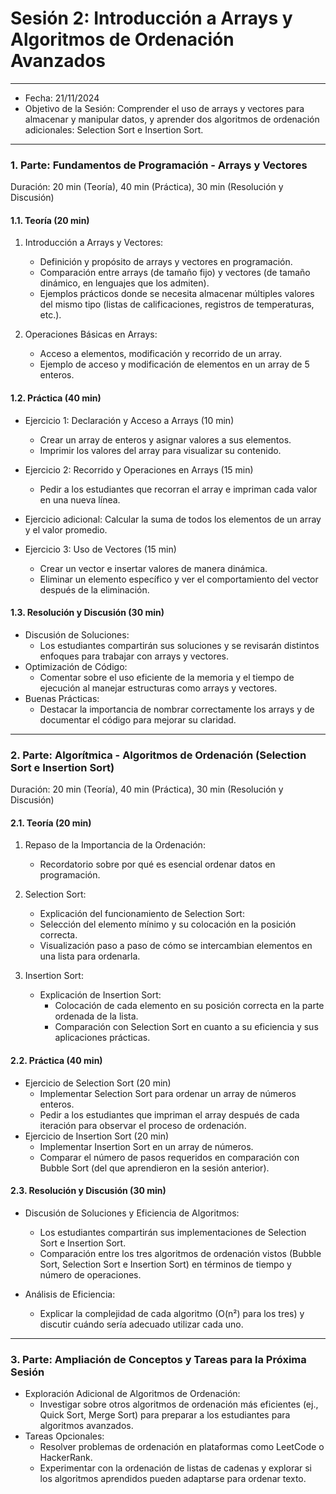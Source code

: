 # Sesión 2: Introducción a Arrays y Algoritmos de Ordenación Avanzados

---

* Fecha: 21/11/2024
* Objetivo de la Sesión: Comprender el uso de arrays y vectores para almacenar y manipular datos, y aprender dos algoritmos de ordenación adicionales: Selection Sort e Insertion Sort.

---

### 1. Parte: Fundamentos de Programación - Arrays y Vectores

Duración: 20 min (Teoría), 40 min (Práctica), 30 min (Resolución y Discusión)

#### 1.1. Teoría (20 min)

1. Introducción a Arrays y Vectores:
   * Definición y propósito de arrays y vectores en programación.
   * Comparación entre arrays (de tamaño fijo) y vectores (de tamaño dinámico, en lenguajes que los admiten).
   * Ejemplos prácticos donde se necesita almacenar múltiples valores del mismo tipo (listas de calificaciones, registros de temperaturas, etc.).

2. Operaciones Básicas en Arrays:
   * Acceso a elementos, modificación y recorrido de un array.
   * Ejemplo de acceso y modificación de elementos en un array de 5 enteros.

#### 1.2. Práctica (40 min)

* Ejercicio 1: Declaración y Acceso a Arrays (10 min)
   * Crear un array de enteros y asignar valores a sus elementos.
   * Imprimir los valores del array para visualizar su contenido.

* Ejercicio 2: Recorrido y Operaciones en Arrays (15 min)
   * Pedir a los estudiantes que recorran el array e impriman cada valor en una nueva línea.

* Ejercicio adicional: Calcular la suma de todos los elementos de un array y el valor promedio.

* Ejercicio 3: Uso de Vectores (15 min)
   * Crear un vector e insertar valores de manera dinámica.
   * Eliminar un elemento específico y ver el comportamiento del vector después de la eliminación.

#### 1.3. Resolución y Discusión (30 min)

* Discusión de Soluciones:
   * Los estudiantes compartirán sus soluciones y se revisarán distintos enfoques para trabajar con arrays y vectores.
* Optimización de Código:
   * Comentar sobre el uso eficiente de la memoria y el tiempo de ejecución al manejar estructuras como arrays y vectores.
* Buenas Prácticas:
   * Destacar la importancia de nombrar correctamente los arrays y de documentar el código para mejorar su claridad.

---

### 2. Parte: Algorítmica - Algoritmos de Ordenación (Selection Sort e Insertion Sort)

Duración: 20 min (Teoría), 40 min (Práctica), 30 min (Resolución y Discusión)

#### 2.1. Teoría (20 min)

1. Repaso de la Importancia de la Ordenación:
   * Recordatorio sobre por qué es esencial ordenar datos en programación.

2. Selection Sort:
   * Explicación del funcionamiento de Selection Sort:
   * Selección del elemento mínimo y su colocación en la posición correcta.
   * Visualización paso a paso de cómo se intercambian elementos en una lista para ordenarla.

3. Insertion Sort:
   * Explicación de Insertion Sort:
      * Colocación de cada elemento en su posición correcta en la parte ordenada de la lista.
      * Comparación con Selection Sort en cuanto a su eficiencia y sus aplicaciones prácticas.

#### 2.2. Práctica (40 min)

* Ejercicio de Selection Sort (20 min)
   * Implementar Selection Sort para ordenar un array de números enteros.
   * Pedir a los estudiantes que impriman el array después de cada iteración para observar el proceso de ordenación.
* Ejercicio de Insertion Sort (20 min)
   * Implementar Insertion Sort en un array de números.
   * Comparar el número de pasos requeridos en comparación con Bubble Sort (del que aprendieron en la sesión anterior).

#### 2.3. Resolución y Discusión (30 min)

* Discusión de Soluciones y Eficiencia de Algoritmos:
   * Los estudiantes compartirán sus implementaciones de Selection Sort e Insertion Sort.
   * Comparación entre los tres algoritmos de ordenación vistos (Bubble Sort, Selection Sort e Insertion Sort) en términos de tiempo y número de operaciones.

* Análisis de Eficiencia: 
   * Explicar la complejidad de cada algoritmo (O(n²) para los tres) y discutir cuándo sería adecuado utilizar cada uno.

---

### 3. Parte: Ampliación de Conceptos y Tareas para la Próxima Sesión

* Exploración Adicional de Algoritmos de Ordenación:
   * Investigar sobre otros algoritmos de ordenación más eficientes (ej., Quick Sort, Merge Sort) para preparar a los estudiantes para algoritmos avanzados.
* Tareas Opcionales:
   * Resolver problemas de ordenación en plataformas como LeetCode o HackerRank.
   * Experimentar con la ordenación de listas de cadenas y explorar si los algoritmos aprendidos pueden adaptarse para ordenar texto.
